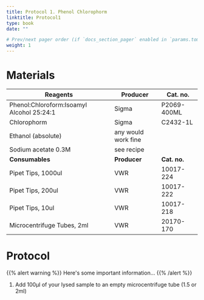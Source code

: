 ```yaml
---
title: Protocol 1. Phenol Chlorophorm
linktitle: Protocol1
type: book
date: ""

# Prev/next pager order (if `docs_section_pager` enabled in `params.toml`)
weight: 1
---
```


# Materials

| Reagents                                  | Producer            | Cat. no.     |
| ----------------------------------------- | ------------------- | ------------ |
| Phenol:Chloroform:Isoamyl Alcohol 25:24:1 | Sigma               | P2069-400ML  |
| Chlorophorm                               | Sigma               | C2432-1L     |
| Ethanol (absolute)                        | any would work fine |              |
| Sodium acetate 0.3M                       | see recipe          |              |
| **Consumables**                           | **Producer**        | **Cat. no.** |
| Pipet Tips, 1000ul                        | VWR                 | 10017-224    |
| Pipet Tips, 200ul                         | VWR                 | 10017-222    |
| Pipet Tips, 10ul                          | VWR                 | 10017-218    |
| Microcentrifuge Tubes, 2ml                | VWR                 | 20170-170    |

# Protocol

{{% alert warning %}}
Here's some important information...
{{% /alert %}}

1. Add 100µl of your lysed sample to an empty microcentrifuge tube (1.5 or 2ml)
